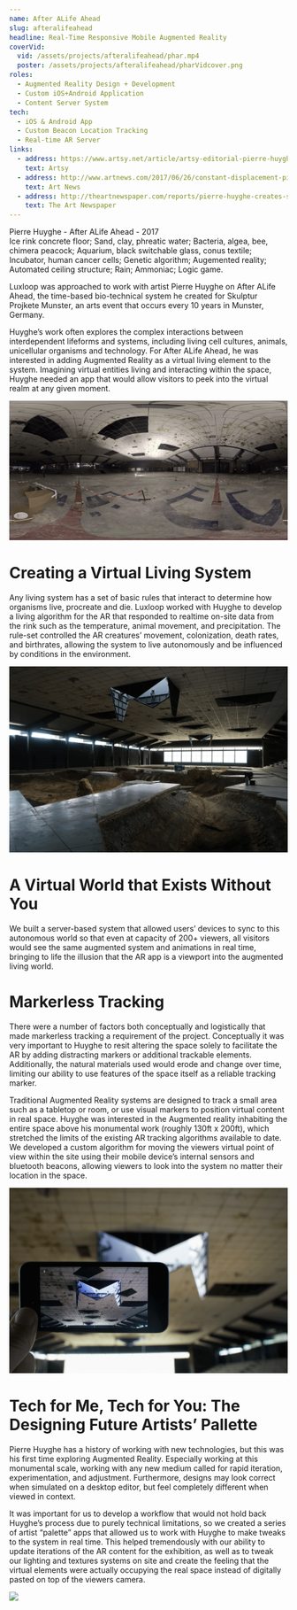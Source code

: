 ```yaml
---
name: After ALife Ahead
slug: afteralifeahead
headline: Real-Time Responsive Mobile Augmented Reality
coverVid:
  vid: /assets/projects/afteralifeahead/phar.mp4
  poster: /assets/projects/afteralifeahead/pharVidcover.png
roles:
  - Augmented Reality Design + Development
  - Custom iOS+Android Application
  - Content Server System
tech:
  - iOS & Android App
  - Custom Beacon Location Tracking 
  - Real-time AR Server
links:
  - address: https://www.artsy.net/article/artsy-editorial-pierre-huyghes-latest-project-biotech-lab-scene-sci-fi-film
    text: Artsy
  - address: http://www.artnews.com/2017/06/26/constant-displacement-pierre-huyghe-on-his-work-at-skulptur-projekte-munster-2017/
    text: Art News
  - address: http://theartnewspaper.com/reports/pierre-huyghe-creates-sci-fi-landscape-in-m-nster/
    text: The Art Newspaper
---
```


<p class="italic justLeft">
    Pierre Huyghe - After ALife Ahead - 2017<br>
    Ice rink concrete floor; Sand, clay, phreatic water; Bacteria, algea, bee, chimera peacock; Aquarium, black switchable glass, conus textile; Incubator, human cancer cells; Genetic algorithm; Augemented reality; Automated ceiling structure; Rain; Ammoniac; Logic game.
</p>

<p>
    Luxloop was approached to work with artist Pierre Huyghe on After ALife Ahead, the time-based bio-technical system he created for Skulptur Projkete Munster, an arts event that occurs every 10 years in Munster, Germany.
</p>

<p>
    Huyghe’s work often explores the complex interactions between interdependent lifeforms and systems, including living cell cultures, animals, unicellular organisms and technology. For After ALife Ahead, he was interested in adding Augmented Reality as a virtual living element to the system. Imagining virtual entities living and interacting within the space, Huyghe needed an app that would allow visitors to peek into the virtual realm at any given moment.
</p>

<img src="/assets/projects/afteralifeahead/phar360.png">

<h1>Creating a Virtual Living System</h1>

<p>
  Any living system has a set of basic rules that interact to determine how organisms live, procreate and die. Luxloop worked with Huyghe to develop a living algorithm for the AR that responded to realtime on-site data from the rink such as the temperature, animal movement, and precipitation. The rule-set controlled the AR creatures’ movement, colonization, death rates, and birthrates, allowing the system to live autonomously and be influenced by conditions in the environment.
</p>

<img src="/assets/projects/afteralifeahead/phar4.png">

<h1>A Virtual World that Exists Without You</h1>

<p>
  We built a server-based system that allowed users’ devices to sync to this autonomous world so that even at capacity of 200+ viewers, all visitors would see the same augmented system and animations in real time, bringing to life the illusion that the AR app is a viewport into the augmented living world.
</p>

<h1>Markerless Tracking</h1>

<p>
    There were a number of factors both conceptually and logistically that made markerless tracking a requirement of the project. Conceptually it was very important to Huyghe to resit altering the space solely to facilitate the AR by adding distracting markers or additional trackable elements. Additionally, the natural materials used would erode and change over time, limiting our ability to use features of the space itself as a reliable tracking marker.
</p>

<p>
    Traditional Augmented Reality systems are designed to track a small area such as a tabletop or room, or use visual markers to position virtual content in real space. Huyghe was interested in the Augmented reality inhabiting the entire space above his monumental work (roughly  130ft x 200ft), which stretched the limits of the existing AR tracking algorithms available to date. We developed a custom algorithm for moving the viewers virtual point of view within the site using their mobile device’s internal sensors and bluetooth beacons, allowing viewers to look into the system no matter their location in the space.
</p>

<img src="/assets/projects/afteralifeahead/phar1.png">

<h1>Tech for Me, Tech for You: The Designing Future Artists’ Pallette</h1>

<p>    
    Pierre Huyghe has a history of working with new technologies, but this was his first time exploring Augmented Reality. Especially working at this monumental scale, working with any new medium called for rapid iteration, experimentation, and adjustment. Furthermore, designs may look correct when simulated on a desktop editor, but feel completely different when viewed in context.
</p>

<p>
    It was important for us to develop a workflow that would not hold back Huyghe’s process due to purely technical limitations, so we created a series of artist “palette” apps that allowed us to work with Huyghe to make tweaks to the system in real time. This helped tremendously with our ability to update iterations of the AR content for the exhibition, as well as to tweak our lighting and textures systems on site and create the feeling that the virtual elements were actually occupying the real space instead of digitally pasted on top of the viewers camera.
</p>

<img src="/assets/projects/afteralifeahead/pharOverview.gif">

<!-- showcaseImages:
  - image: /assets/projects/afteralifeahead/phar1.png
    aspectRatio: 2-3
    offset: -100
    captionLeft: "Photo: Ola Rindal"
  - image: /assets/projects/afteralifeahead/pharOverview.gif
    aspectRatio: 3-4
    captionRight: "System Server View"
    captionDark: true
  - image: /assets/projects/afteralifeahead/phar4.png
    aspectRatio: 9-16
    offset: 50
    captionLeft: "Photo: Pierre Huyghe"
    captionDark: true -->
